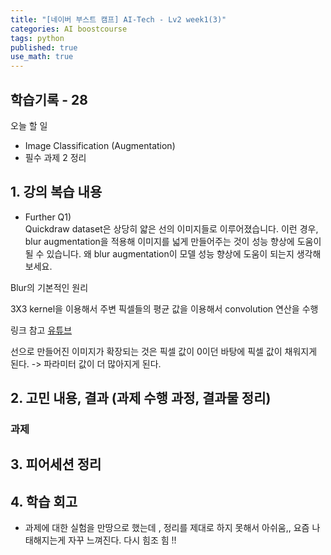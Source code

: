 ```yaml
---
title: "[네이버 부스트 캠프] AI-Tech - Lv2 week1(3)"
categories: AI boostcourse
tags: python
published: true
use_math: true
---
```


## 학습기록 - 28

오늘 할 일

- Image Classification (Augmentation)
- 필수 과제 2 정리


## 1. 강의 복습 내용

- Further Q1)  
Quickdraw dataset은 상당히 얇은 선의 이미지들로 이루어졌습니다. 이런 경우, blur augmentation을 적용해 이미지를 넓게 만들어주는 것이 성능 향상에 도움이 될 수 있습니다. 왜 blur augmentation이 모델 성능 향상에 도움이 되는지 생각해보세요.

Blur의 기본적인 원리

3X3 kernel을 이용해서 주변 픽셀들의 평균 값을 이용해서 convolution 연산을 수행

링크 참고 [유튜브](https://youtu.be/C_zFhWdM4ic)

선으로 만들어진 이미지가 확장되는 것은 픽셀 값이 0이던 바탕에 픽셀 값이 채워지게 된다. -> 파라미터 값이 더 많아지게 된다.

## 2. 고민 내용, 결과 (과제 수행 과정, 결과물 정리)

### 과제

## 3. 피어세션 정리

## 4. 학습 회고

- 과제에 대한 실험을 만땅으로 했는데 , 정리를 제대로 하지 못해서 아쉬움,, 요즘 나태해지는게 자꾸 느껴진다. 다시 힘조 힘 !!
